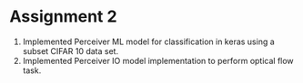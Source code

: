 # Assignment 2
1) Implemented Perceiver ML model for classification in keras using a subset CIFAR 10 data set.
2) Implemented Perceiver IO model implementation to perform optical flow task.
